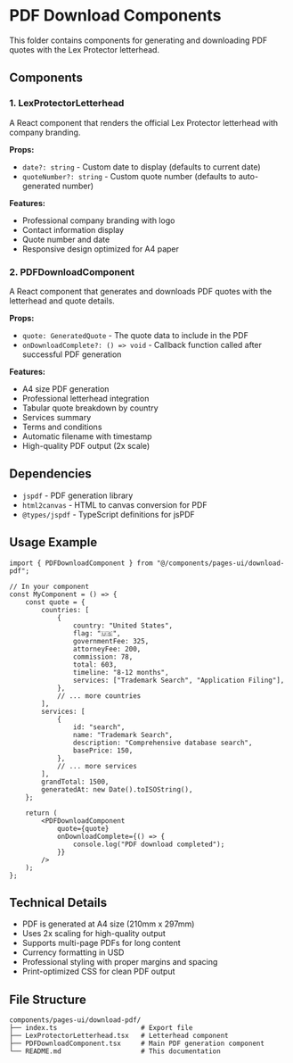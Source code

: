 # PDF Download Components

This folder contains components for generating and downloading PDF quotes with the Lex Protector letterhead.

## Components

### 1. LexProtectorLetterhead

A React component that renders the official Lex Protector letterhead with company branding.

**Props:**

- `date?: string` - Custom date to display (defaults to current date)
- `quoteNumber?: string` - Custom quote number (defaults to auto-generated number)

**Features:**

- Professional company branding with logo
- Contact information display
- Quote number and date
- Responsive design optimized for A4 paper

### 2. PDFDownloadComponent

A React component that generates and downloads PDF quotes with the letterhead and quote details.

**Props:**

- `quote: GeneratedQuote` - The quote data to include in the PDF
- `onDownloadComplete?: () => void` - Callback function called after successful PDF generation

**Features:**

- A4 size PDF generation
- Professional letterhead integration
- Tabular quote breakdown by country
- Services summary
- Terms and conditions
- Automatic filename with timestamp
- High-quality PDF output (2x scale)

## Dependencies

- `jspdf` - PDF generation library
- `html2canvas` - HTML to canvas conversion for PDF
- `@types/jspdf` - TypeScript definitions for jsPDF

## Usage Example

```tsx
import { PDFDownloadComponent } from "@/components/pages-ui/download-pdf";

// In your component
const MyComponent = () => {
	const quote = {
		countries: [
			{
				country: "United States",
				flag: "🇺🇸",
				governmentFee: 325,
				attorneyFee: 200,
				commission: 78,
				total: 603,
				timeline: "8-12 months",
				services: ["Trademark Search", "Application Filing"],
			},
			// ... more countries
		],
		services: [
			{
				id: "search",
				name: "Trademark Search",
				description: "Comprehensive database search",
				basePrice: 150,
			},
			// ... more services
		],
		grandTotal: 1500,
		generatedAt: new Date().toISOString(),
	};

	return (
		<PDFDownloadComponent
			quote={quote}
			onDownloadComplete={() => {
				console.log("PDF download completed");
			}}
		/>
	);
};
```

## Technical Details

- PDF is generated at A4 size (210mm x 297mm)
- Uses 2x scaling for high-quality output
- Supports multi-page PDFs for long content
- Currency formatting in USD
- Professional styling with proper margins and spacing
- Print-optimized CSS for clean PDF output

## File Structure

```
components/pages-ui/download-pdf/
├── index.ts                     # Export file
├── LexProtectorLetterhead.tsx   # Letterhead component
├── PDFDownloadComponent.tsx     # Main PDF generation component
└── README.md                    # This documentation
```
